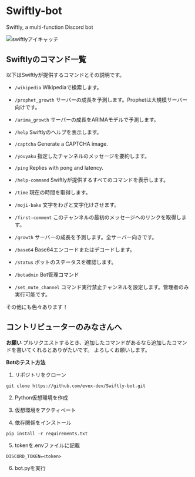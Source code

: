 # Swiftly-bot
Swiftly, a multi-function Discord bot

![swiftlyアイキャッチ](https://github.com/user-attachments/assets/2778b024-fa5a-4873-bec7-b75c45231365)

## Swiftlyのコマンド一覧
以下はSwiftlyが提供するコマンドとその説明です。

- `/wikipedia`
    Wikipediaで検索します。

- `/prophet_growth`
    サーバーの成長を予測します。Prophetは大規模サーバー向けです。

- `/arima_growth`
    サーバーの成長をARIMAモデルで予測します。

- `/help`
    Swiftlyのヘルプを表示します。

- `/captcha`
    Generate a CAPTCHA image.

- `/youyaku`
    指定したチャンネルのメッセージを要約します。

- `/ping`
    Replies with pong and latency.

- `/help-command`
    Swiftlyが提供するすべてのコマンドを表示します。

- `/time`
    現在の時間を取得します。

- `/moji-bake`
    文字をわざと文字化けさせます。

- `/first-comment`
    このチャンネルの最初のメッセージへのリンクを取得します。

- `/growth`
    サーバーの成長を予測します。全サーバー向きです。

- `/base64`
    Base64エンコードまたはデコードします。

- `/status`
    ボットのステータスを確認します。

- `/botadmin`
    Bot管理コマンド

- `/set_mute_channel`
    コマンド実行禁止チャンネルを設定します。管理者のみ実行可能です。

その他にも色々あります！

## コントリビューターのみなさんへ

**お願い**
プルリクエストするとき、追加したコマンドがあるなら追加したコマンドを書いてくれるとありがたいです。
よろしくお願いします。

**Botのテスト方法**

1. リポジトリをクローン
```
git clone https://github.com/evex-dev/Swiftly-bot.git
```

2. Python仮想環境を作成

3. 仮想環境をアクティベート

4. 依存関係をインストール
```
pip install -r requirements.txt
```

5. tokenを.envファイルに記載
```env
DISCORD_TOKEN=<token>
```

6. bot.pyを実行
